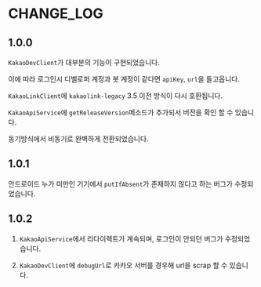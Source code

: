 # CHANGE_LOG
## 1.0.0
`KakaoDevClient`가 대부분의 기능이 구현되었습니다.

이에 따라 로그인시 디벨로퍼 계정과 봇 계정이 같다면 `apiKey`, `url`을 들고옵니다.

`KakaoLinkClient`에 `kakaolink-legacy` 3.5 이전 방식이 다시 호환됩니다.

`KakaoApiService`에 `getReleaseVersion`메소드가 추가되서 버전을 확인 할 수 있습니다.

동기방식에서 비동기로 완벽하게 전환되었습니다.

## 1.0.1
안드로이드 누가 미만인 기기에서 `putIfAbsent`가 존재하지 않다고 하는 버그가 수정되었습니다.

## 1.0.2
1. `KakaoApiService`에서 리다이렉트가 계속되며, 로그인이 안되던 버그가 수정되었습니다.

2. `KakaoDevClient`에 `debugUrl`로 카카오 서버를 경우해 url을 scrap 할 수 있습니다.